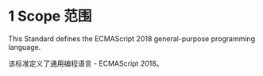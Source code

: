 # 1 Scope 范围

This Standard defines the ECMAScript 2018 general-purpose programming language.

该标准定义了通用编程语言 - ECMAScript 2018。